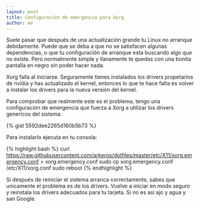 ```yaml
---
layout: post
title: Configuración de emergencia para Xorg
author: me
---
```


Suele pasar que después de una actualización grande tu Linux no arranque debidamente. Puede que se deba a que no se satisfacen algunas dependencias, o que tu configuración de arranque esta buscando algo que no existe. Pero normalmente simple y llanamente te quedas con una bonita pantalla en negro sin poder hacer nada.

Xorg falla al iniciarse. Seguramente tienes instalados los drivers propetarios de nvidia y has actualizado el kernel, entonces lo que te hace falta es volver a instalar los drivers para la nueva versión del kernel. 

Para comprobar que realmente este es el problema, tengo una configuración de emergencia que fuerza a Xorg a utilizar los drivers genericos del sistema:

{% gist 5592dee2265d160b5b73  %}

Para instalarlo ejecuta en tu consola:

{% highlight bash %}
curl https://raw.githubusercontent.com/arkeros/dotfiles/master/etc/X11/xorg.emergency.conf > xorg.emergency.conf
sudo cp xorg.emergency.conf /etc/X11/xorg.conf
sudo reboot
{% endhighlight %}

Si después de reiniciar el sistema arranca correctamente, sabes que unicamente el problema es de los drivers. Vuelve a iniciar en modo seguro y reinstala los drivers adecuados para tu tarjeta. Si no es así ajo y agua y san Google.
